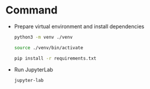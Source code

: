 # Command


- Prepare virtual environment and install dependencies

    ```bash
    python3 -m venv ./venv

    source ./venv/bin/activate

    pip install -r requirements.txt
    ```

- Run JupyterLab

    ```bash
    jupyter-lab
    ```


